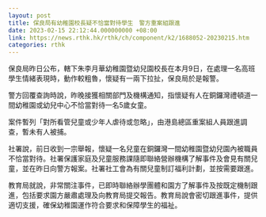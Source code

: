 ```yaml
---
layout: post
title: 保良局有幼稚園校長疑不恰當對待學生　警方重案組跟進
date: 2023-02-15 22:12:44.000000000 +08:00
link: https://news.rthk.hk/rthk/ch/component/k2/1688052-20230215.htm
categories: rthk
---
```


保良局昨日公布，轄下朱李月華幼稚園暨幼兒園校長在本月9日，在處理一名高班學生情緒表現時，動作較粗魯，懷疑有一兩下拉扯，保良局於是報警。

警方回覆查詢時說，昨晚接獲相關部門及機構通知，指懷疑有人在銅鑼灣禮頓道一間幼稚園或幼兒中心不恰當對待一名5歲女童。

案件暫列「對所看管兒童或少年人虐待或忽略」，由港島總區重案組人員跟進調查，暫未有人被捕。

社署說，前日收到一宗舉報，懷疑一名兒童在銅鑼灣一間幼稚園暨幼兒園內被職員不恰當對待。社署保護家庭及兒童服務課隨即聯絡營辦機構了解事件及會見有關兒童，並在昨日向警方報案。社署社工會為有關兒童制訂福利計劃，並按需要跟進。

教育局就說，非常關注事件，已即時聯絡辦學團體和園方了解事件及按既定機制跟進，包括要求園方嚴肅處理及向教育局提交報告。教育局說會密切跟進事件，提供適切支援，確保幼稚園運作符合要求和保障學生的福祉。
